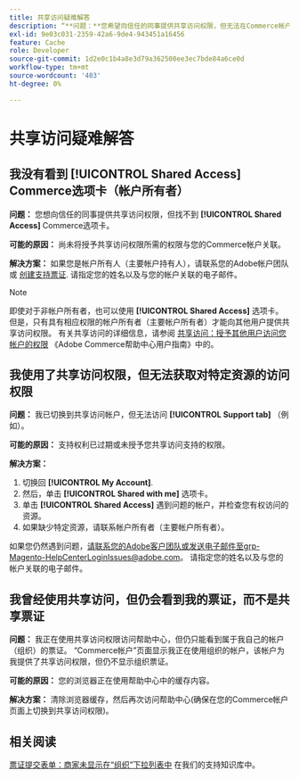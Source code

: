 ```yaml
---
title: 共享访问疑难解答
description: “**问题：**您希望向信任的同事提供共享访问权限，但无法在Commerce帐户页面上找到**共享访问权限**选项卡。”
exl-id: 9e03c031-2359-42a6-9de4-943451a16456
feature: Cache
role: Developer
source-git-commit: 1d2e0c1b4a8e3d79a362500ee3ec7bde84a6ce0d
workflow-type: tm+mt
source-wordcount: '403'
ht-degree: 0%

---
```


# 共享访问疑难解答

## 我没有看到 [!UICONTROL Shared Access] Commerce选项卡（帐户所有者）

**问题：** 您想向信任的同事提供共享访问权限，但找不到 **[!UICONTROL Shared Access]** Commerce选项卡。

**可能的原因：** 尚未将授予共享访问权限所需的权限与您的Commerce帐户关联。

**解决方案：** 如果您是帐户所有人（主要帐户持有人），请联系您的Adobe帐户团队或 [创建支持票证](/help/help-center-guide/help-center/magento-help-center-user-guide.md#merchant-not-displayed). 请指定您的姓名以及与您的帐户关联的电子邮件。

>[!NOTE]
>
>即使对于非帐户所有者，也可以使用 **[!UICONTROL Shared Access]** 选项卡。 但是，只有具有相应权限的帐户所有者（主要帐户所有者）才能向其他用户提供共享访问权限。 有关共享访问的详细信息，请参阅 [共享访问：授予其他用户访问您帐户的权限](https://experienceleague.adobe.com/docs/commerce-knowledge-base/kb/help-center-guide/magento-help-center-user-guide.html?lang=en#shared-access) 《Adobe Commerce帮助中心用户指南》中的。

## 我使用了共享访问权限，但无法获取对特定资源的访问权限

**问题：** 我已切换到共享访问帐户，但无法访问 **[!UICONTROL Support tab]** （例如）。

**可能的原因：** 支持权利已过期或未授予您共享访问支持的权限。

**解决方案：**

1. 切换回 **[!UICONTROL My Account]**.
1. 然后，单击 **[!UICONTROL Shared with me]** 选项卡。
1. 单击 **[!UICONTROL Shared Access]** 遇到问题的帐户，并检查您有权访问的资源。
1. 如果缺少特定资源，请联系帐户所有者（主要帐户所有者）。

如果您仍然遇到问题，请联系您的Adobe客户团队或发送电子邮件至grp-Magento-HelpCenterLoginIssues@adobe.com。 请指定您的姓名以及与您的帐户关联的电子邮件。

## 我曾经使用共享访问，但仍会看到我的票证，而不是共享票证

**问题：** 我正在使用共享访问权限访问帮助中心，但仍只能看到属于我自己的帐户（组织）的票证。 “Commerce帐户”页面显示我正在使用组织的帐户，该帐户为我提供了共享访问权限，但仍不显示组织票证。

**可能的原因：** 您的浏览器正在使用帮助中心中的缓存内容。

**解决方案：** 清除浏览器缓存，然后再次访问帮助中心(确保在您的Commerce帐户页面上切换到共享访问权限)。

## 相关阅读

[票证提交表单：商家未显示在“组织”下拉列表中](/help/help-center-guide/help-center/magento-help-center-user-guide.md#merchant-not-displayed) 在我们的支持知识库中。
